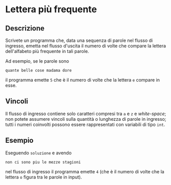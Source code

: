 Lettera più frequente
=====================

Descrizione
-----------

Scrivete un programma che, data una sequenza di parole nel flusso di ingresso,
emetta nel flusso d'uscita il numero di volte che compare la lettera
dell'alfabeto più frequente in tali parole.

Ad esempio, se le parole sono

    quante belle cose madama dore

il programma emette `5` che è il numero di volte che la lettera `e` compare in
esse.


Vincoli
-------

Il flusso di ingresso contiene solo caratteri compresi tra `a` e `z` e
*white-space*; non potete assumere vincoli sulla quantità o lunghezza di parole
in ingresso; tutti i numeri coinvolti possono essere rappresentati con variabili
di tipo `int`.


Esempio
-------

Eseguendo `soluzione` e avendo

    non ci sono piu le mezze stagioni

nel flusso di ingresso il programma emette `4` (che è il numero di volte che la
lettera `o` figura tra le parole in input).
